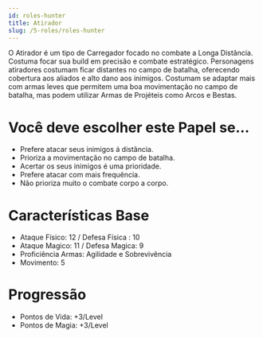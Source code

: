 ```yaml
---
id: roles-hunter
title: Atirador
slug: /5-roles/roles-hunter
---
```


O Atirador é um tipo de Carregador focado no combate a Longa Distância. Costuma focar sua build em precisão e combate estratégico.
Personagens atiradores costumam ficar distantes no campo de batalha, oferecendo cobertura aos aliados e alto dano aos inimigos.
Costumam se adaptar mais com armas leves que permitem uma boa movimentação no campo de batalha, mas podem utilizar Armas de Projéteis como Arcos e Bestas.

# Você deve escolher este Papel se...

- Prefere atacar seus inimigos á distância.
- Prioriza a movimentação no campo de batalha.
- Acertar os seus inimigos é uma prioridade.
- Prefere atacar com mais frequência.
- Não prioriza muito o combate corpo a corpo.

# Características Base

- Ataque Físico: 12  / Defesa Física : 10
- Ataque Magico: 11 / Defesa Magica: 9
- Proficiência Armas: Agilidade e Sobrevivência
- Movimento: 5

# Progressão

- Pontos de Vida: +3/Level
- Pontos de Magia: +3/Level
